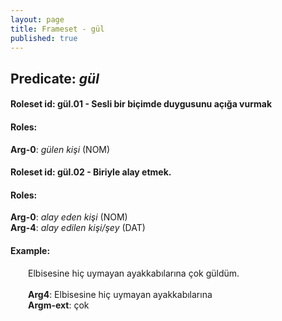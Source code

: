 ```yaml
---
layout: page
title: Frameset - gül
published: true
---
```

<h2>Predicate: <i>gül</i></h2>
<h4>Roleset id: gül.01 - Sesli bir biçimde duygusunu açığa vurmak<br>
<h4>Roles:</h4>
<b>Arg-0</b>: <i>gülen kişi</i>  (NOM) <br>
<h4>Roleset id: gül.02 - Biriyle alay etmek.<br>
<h4>Roles:</h4>
<b>Arg-0</b>: <i>alay eden kişi</i>  (NOM) <br>
<b>Arg-4</b>: <i>alay edilen kişi/şey</i>  (DAT) <br>
<h4>Example:</h4>
&emsp;&emsp;Elbisesine hiç uymayan ayakkabılarına çok güldüm.<br><br>
&emsp;&emsp;<b>Arg4</b>:  Elbisesine hiç uymayan ayakkabılarına<br>
&emsp;&emsp;<b>Argm-ext</b>:  çok<br>

